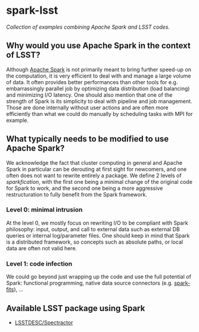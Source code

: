 # spark-lsst

_Collection of examples combining Apache Spark and LSST codes._

## Why would you use Apache Spark in the context of LSST? 

Although [Apache Spark](http://spark.apache.org/) is not primarily meant to bring further speed-up on the computation, it is very efficient to deal with and manage a large volume of data. It often provides better performances than other tools for e.g. embarrassingly parallel job by optimizing data distribution (load balancing) and minimizing I/O latency.
One should also mention that one of the strength of Spark is its simplicity to deal with pipeline and job management. Those are done internally without user actions and are often more efficiently than what we could do manually by scheduling tasks with MPI for example.

## What typically needs to be modified to use Apache Spark?

We acknowledge the fact that cluster computing in general and Apache Spark in particular can be derouting at first sight for newcomers, and one often does not want to rewrite entirely a package.
We define 2 levels of _sparkfication_, with the first one being a minimal change of the original code for Spark to work, and the second one being a more aggressive restructuration to fully benefit from the Spark framework.

### Level 0: minimal intrusion

At the level 0, we mostly focus on rewriting I/O to be compliant with Spark philosophy: input, output, and call to external data such as external DB queries or internal log/parameter files.
One should keep in mind that Spark is a distributed framework, so concepts such as absolute paths, or local data are often not valid here.

### Level 1: code infection

We could go beyond just wrapping up the code and use the full potential of Spark: functional programming, native data source connectors (e.g. [spark-fits](https://github.com/astrolabsoftware/spark-fits)), ...

## Available LSST package using Spark

- [LSSTDESC/Spectractor](https://github.com/LSSTDESC/Spectractor)